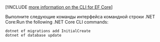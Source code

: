 [!INCLUDE [more information on the CLI for EF Core](~/includes/ef-cli.md)]

<span data-ttu-id="222e4-101">Выполните следующие команды интерфейса командной строки .NET Core:</span><span class="sxs-lookup"><span data-stu-id="222e4-101">Run the following .NET Core CLI commands:</span></span>

```dotnetcli
dotnet ef migrations add InitialCreate
dotnet ef database update
```
